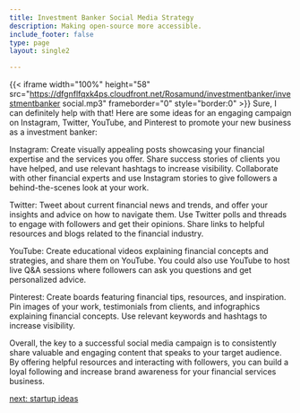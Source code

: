 ```yaml
---
title: Investment Banker Social Media Strategy
description: Making open-source more accessible.
include_footer: false
type: page
layout: single2

---
```


{{< iframe width="100%" height="58" src="https://dfgnflfqxk4ps.cloudfront.net/Rosamund/investmentbanker/investmentbanker social.mp3" frameborder="0" style="border:0" >}}
Sure, I can definitely help with that! Here are some ideas for an engaging campaign on Instagram, Twitter, YouTube, and Pinterest to promote your new business as a investment banker:

Instagram: Create visually appealing posts showcasing your financial expertise and the services you offer. Share success stories of clients you have helped, and use relevant hashtags to increase visibility. Collaborate with other financial experts and use Instagram stories to give followers a behind-the-scenes look at your work.

Twitter: Tweet about current financial news and trends, and offer your insights and advice on how to navigate them. Use Twitter polls and threads to engage with followers and get their opinions. Share links to helpful resources and blogs related to the financial industry.

YouTube: Create educational videos explaining financial concepts and strategies, and share them on YouTube. You could also use YouTube to host live Q&A sessions where followers can ask you questions and get personalized advice.

Pinterest: Create boards featuring financial tips, resources, and inspiration. Pin images of your work, testimonials from clients, and infographics explaining financial concepts. Use relevant keywords and hashtags to increase visibility.

Overall, the key to a successful social media campaign is to consistently share valuable and engaging content that speaks to your target audience. By offering helpful resources and interacting with followers, you can build a loyal following and increase brand awareness for your financial services business.


<a href="https://workdojos.com/investmentbanker/startup">next: startup ideas</a>
